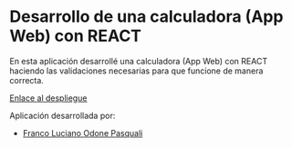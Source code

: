 # Desarrollo de una calculadora (App Web) con REACT

En esta aplicación desarrollé una calculadora (App Web) con REACT haciendo las validaciones necesarias para que funcione de manera correcta.

[Enlace al despliegue]()

Aplicación desarrollada por:

- [Franco Luciano Odone Pasquali](https://github.com/Franco-Odone)
